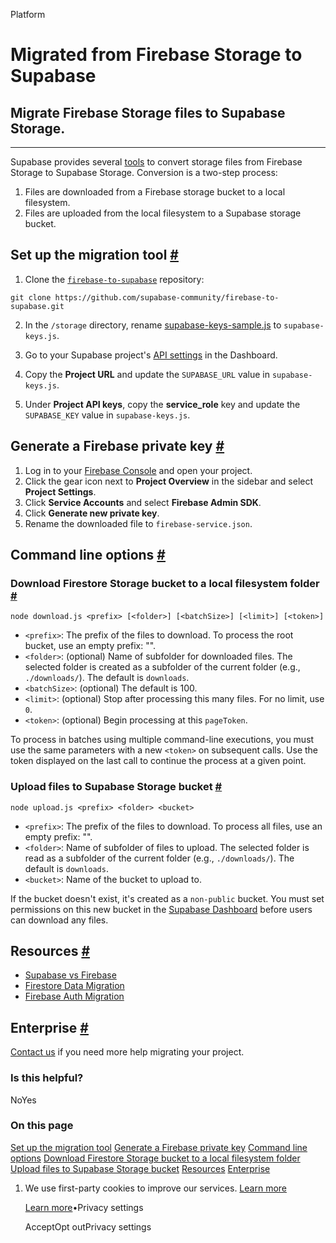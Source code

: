 Platform

# Migrated from Firebase Storage to Supabase

## Migrate Firebase Storage files to Supabase Storage.

* * *

Supabase provides several [tools](https://github.com/supabase-community/firebase-to-supabase/tree/main/storage) to convert storage files from Firebase Storage to Supabase Storage. Conversion is a two-step process:

1. Files are downloaded from a Firebase storage bucket to a local filesystem.
2. Files are uploaded from the local filesystem to a Supabase storage bucket.

## Set up the migration tool [\#](https://supabase.com/docs/guides/platform/migrating-to-supabase/firebase-storage\#set-up-migration-tool)

1. Clone the [`firebase-to-supabase`](https://github.com/supabase-community/firebase-to-supabase) repository:



`
git clone https://github.com/supabase-community/firebase-to-supabase.git
`

2. In the `/storage` directory, rename [supabase-keys-sample.js](https://github.com/supabase-community/firebase-to-supabase/blob/main/storage/supabase-keys-sample.js) to `supabase-keys.js`.

3. Go to your Supabase project's [API settings](https://supabase.com/dashboard/project/_/settings/api) in the Dashboard.

4. Copy the **Project URL** and update the `SUPABASE_URL` value in `supabase-keys.js`.

5. Under **Project API keys**, copy the **service\_role** key and update the `SUPABASE_KEY` value in `supabase-keys.js`.


## Generate a Firebase private key [\#](https://supabase.com/docs/guides/platform/migrating-to-supabase/firebase-storage\#generate-firebase-private-key)

1. Log in to your [Firebase Console](https://console.firebase.google.com/project) and open your project.
2. Click the gear icon next to **Project Overview** in the sidebar and select **Project Settings**.
3. Click **Service Accounts** and select **Firebase Admin SDK**.
4. Click **Generate new private key**.
5. Rename the downloaded file to `firebase-service.json`.

## Command line options [\#](https://supabase.com/docs/guides/platform/migrating-to-supabase/firebase-storage\#command-line-options)

### Download Firestore Storage bucket to a local filesystem folder [\#](https://supabase.com/docs/guides/platform/migrating-to-supabase/firebase-storage\#download-firestore-storage-bucket)

`node download.js <prefix> [<folder>] [<batchSize>] [<limit>] [<token>]`

- `<prefix>`: The prefix of the files to download. To process the root bucket, use an empty prefix: "".
- `<folder>`: (optional) Name of subfolder for downloaded files. The selected folder is created as a subfolder of the current folder (e.g., `./downloads/`). The default is `downloads`.
- `<batchSize>`: (optional) The default is 100.
- `<limit>`: (optional) Stop after processing this many files. For no limit, use `0`.
- `<token>`: (optional) Begin processing at this `pageToken`.

To process in batches using multiple command-line executions, you must use the same parameters with a new `<token>` on subsequent calls. Use the token displayed on the last call to continue the process at a given point.

### Upload files to Supabase Storage bucket [\#](https://supabase.com/docs/guides/platform/migrating-to-supabase/firebase-storage\#upload-to-supabase-storage-bucket)

`node upload.js <prefix> <folder> <bucket>`

- `<prefix>`: The prefix of the files to download. To process all files, use an empty prefix: "".
- `<folder>`: Name of subfolder of files to upload. The selected folder is read as a subfolder of the current folder (e.g., `./downloads/`). The default is `downloads`.
- `<bucket>`: Name of the bucket to upload to.

If the bucket doesn't exist, it's created as a `non-public` bucket. You must set permissions on this new bucket in the [Supabase Dashboard](https://supabase.com/dashboard/project/_/storage/buckets) before users can download any files.

## Resources [\#](https://supabase.com/docs/guides/platform/migrating-to-supabase/firebase-storage\#resources)

- [Supabase vs Firebase](https://supabase.com/alternatives/supabase-vs-firebase)
- [Firestore Data Migration](https://supabase.com/docs/guides/migrations/firestore-data)
- [Firebase Auth Migration](https://supabase.com/docs/guides/migrations/firebase-auth)

## Enterprise [\#](https://supabase.com/docs/guides/platform/migrating-to-supabase/firebase-storage\#enterprise)

[Contact us](https://forms.supabase.com/enterprise) if you need more help migrating your project.

### Is this helpful?

NoYes

### On this page

[Set up the migration tool](https://supabase.com/docs/guides/platform/migrating-to-supabase/firebase-storage#set-up-migration-tool) [Generate a Firebase private key](https://supabase.com/docs/guides/platform/migrating-to-supabase/firebase-storage#generate-firebase-private-key) [Command line options](https://supabase.com/docs/guides/platform/migrating-to-supabase/firebase-storage#command-line-options) [Download Firestore Storage bucket to a local filesystem folder](https://supabase.com/docs/guides/platform/migrating-to-supabase/firebase-storage#download-firestore-storage-bucket) [Upload files to Supabase Storage bucket](https://supabase.com/docs/guides/platform/migrating-to-supabase/firebase-storage#upload-to-supabase-storage-bucket) [Resources](https://supabase.com/docs/guides/platform/migrating-to-supabase/firebase-storage#resources) [Enterprise](https://supabase.com/docs/guides/platform/migrating-to-supabase/firebase-storage#enterprise)

1. We use first-party cookies to improve our services. [Learn more](https://supabase.com/privacy#8-cookies-and-similar-technologies-used-on-our-european-services)



   [Learn more](https://supabase.com/privacy#8-cookies-and-similar-technologies-used-on-our-european-services)•Privacy settings





   AcceptOpt outPrivacy settings